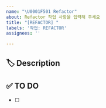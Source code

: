 ```yaml
---
name: "\U0001F501 Refactor"
about: Refactor 작업 사항을 입력해 주세요
title: "[REFACTOR] "
labels: '작업: REFACTOR'
assignees: ''

---
```


## 🏷 Description
<!-- 리팩토링 할 부분에 대해 작성해 주세요. -->


## ✅ TO DO
<!-- 해야 할 일을 적어주세요. -->
- [ ] 


<!-- ## 💭 ETC -->
<!-- 기타 내용이 있을 경우 ETC 주석 해제 후 작성해 주세요 -->
